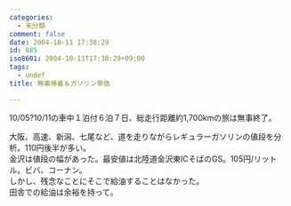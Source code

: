 ```yaml
---
categories:
  - 未分類
comment: false
date: 2004-10-11 17:30:29
id: 885
iso8601: 2004-10-11T17:30:29+09:00
tags:
  - undef
title: 無事帰着＆ガソリン単価

---
```


<div class="entry-body">
                                 <p>10/05?10/11の車中１泊付６泊７日、総走行距離約1,700kmの旅は無事終了。</p>

<p>大阪、高速、新潟、七尾など、道を走りながらレギュラーガソリンの値段を分析。110円後半が多い。<br />
金沢は値段の幅があった。最安値は北陸道金沢東ICそばのGS。105円/リットル。ビバ、コーナン。<br />
しかし、残念なことにそこで給油することはなかった。<br />
田舎での給油は余裕を持って。</p>
                              </div>    	